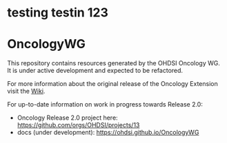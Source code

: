 # testing testin 123

# OncologyWG

This repository contains resources generated by the OHDSI Oncology WG. It is under active development and expected to be refactored.

For more information about the original release of the Oncology Extension visit the [Wiki](https://github.com/OHDSI/OncologyWG/wiki).

For up-to-date information on work in progress towards Release 2.0:
- Oncology Release 2.0 project here: https://github.com/orgs/OHDSI/projects/13
- docs (under development): https://ohdsi.github.io/OncologyWG 

